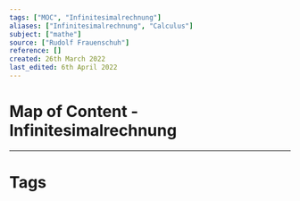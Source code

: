 ```yaml
---
tags: ["MOC", "Infinitesimalrechnung"]
aliases: ["Infinitesimalrechnung", "Calculus"]
subject: ["mathe"]
source: ["Rudolf Frauenschuh"]
reference: []
created: 26th March 2022
last_edited: 6th April 2022
---
```

# Map of Content - Infinitesimalrechnung
---
# Tags



